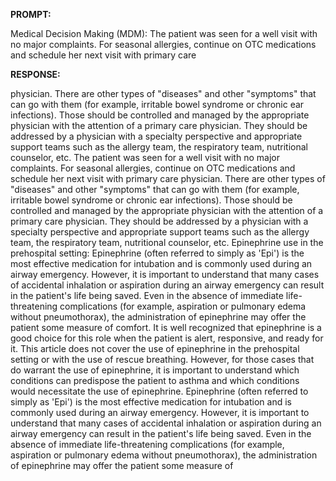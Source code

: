 **PROMPT:**

Medical Decision Making (MDM): The patient was seen for a well visit with no major complaints. For seasonal allergies, continue on OTC medications and schedule her next visit with primary care

**RESPONSE:**

  physician. There are other types of "diseases" and other "symptoms" that can go with them (for example, irritable bowel syndrome or chronic ear infections). Those should be controlled and managed by the appropriate physician with the attention of a primary care physician. They should be addressed by a physician with a specialty perspective and appropriate support teams such as the allergy team, the respiratory team, nutritional counselor, etc.  The patient was seen for a well visit with no major complaints. For seasonal allergies, continue on OTC medications and schedule her next visit with primary care physician. There are other types of "diseases" and other "symptoms" that can go with them (for example, irritable bowel syndrome or chronic ear infections). Those should be controlled and managed by the appropriate physician with the attention of a primary care physician. They should be addressed by a physician with a specialty perspective and appropriate support teams such as the allergy team, the respiratory team, nutritional counselor, etc. Epinephrine use in the prehospital setting: Epinephrine (often referred to simply as 'Epi') is the most effective medication for intubation and is commonly used during an airway emergency. However, it is important to understand that many cases of accidental inhalation or aspiration during an airway emergency can result in the patient's life being saved. Even in the absence of immediate life-threatening complications (for example, aspiration or pulmonary edema without pneumothorax), the administration of epinephrine may offer the patient some measure of comfort. It is well recognized that epinephrine is a good choice for this role when the patient is alert, responsive, and ready for it. This article does not cover the use of epinephrine in the prehospital setting or with the use of rescue breathing. However, for those cases that do warrant the use of epinephrine, it is important to understand which conditions can predispose the patient to asthma and which conditions would necessitate the use of epinephrine.  Epinephrine (often referred to simply as 'Epi') is the most effective medication for intubation and is commonly used during an airway emergency. However, it is important to understand that many cases of accidental inhalation or aspiration during an airway emergency can result in the patient's life being saved. Even in the absence of immediate life-threatening complications (for example, aspiration or pulmonary edema without pneumothorax), the administration of epinephrine may offer the patient some measure of